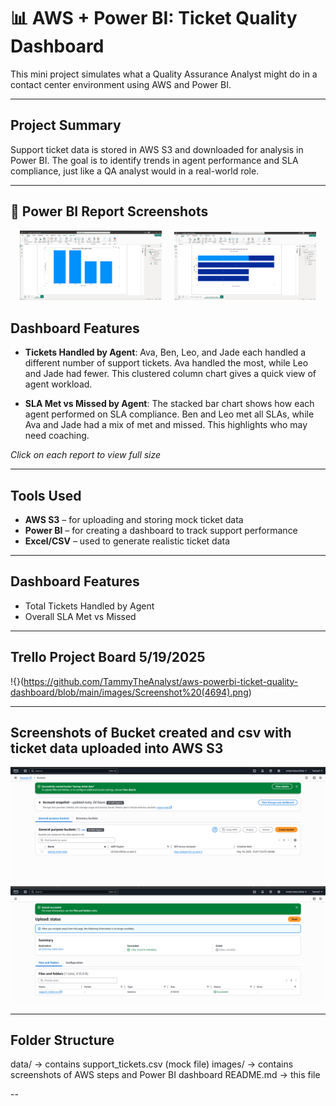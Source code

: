 # 📊 AWS + Power BI: Ticket Quality Dashboard



This mini project simulates what a Quality Assurance Analyst might do in a contact center environment using AWS and Power BI.

---

## Project Summary

Support ticket data is stored in AWS S3 and downloaded for analysis in Power BI. The goal is to identify trends in agent performance and SLA compliance, just like a QA analyst would in a real-world role.


---

## 📸  Power BI Report Screenshots

<p align="center">
  <img src="https://github.com/TammyTheAnalyst/aws-powerbi-ticket-quality-dashboard/blob/main/images/Screenshot%20(4696).png" alt="Tickets per Agent - Clustered Column Chart" width="45%" />
  &nbsp;&nbsp;&nbsp;
  <img src="https://github.com/TammyTheAnalyst/aws-powerbi-ticket-quality-dashboard/blob/main/images/Screenshot%20(4698).png" alt="SLA Met vs Missed per Agent - Stacked Bar Chart" width="45%" />
</p>

## Dashboard Features

- **Tickets Handled by Agent**: Ava, Ben, Leo, and Jade each handled a different number of support tickets.
  Ava handled the most, while Leo and Jade had fewer. This clustered column chart gives a quick view of agent workload.

- **SLA Met vs Missed by Agent**: The stacked bar chart shows how each agent performed on SLA compliance.
  Ben and Leo met all SLAs, while Ava and Jade had a mix of met and missed. This highlights who may need coaching.

*Click on each report to view full size*

---

## Tools Used

- **AWS S3** – for uploading and storing mock ticket data
- **Power BI** – for creating a dashboard to track support performance
- **Excel/CSV** – used to generate realistic ticket data

---

## Dashboard Features

- Total Tickets Handled by Agent
- Overall SLA Met vs Missed

---

## Trello Project Board 5/19/2025

!{}(https://github.com/TammyTheAnalyst/aws-powerbi-ticket-quality-dashboard/blob/main/images/Screenshot%20(4694).png)

---

## Screenshots of Bucket created and csv with ticket data uploaded into AWS S3

![Bucket](https://github.com/TammyTheAnalyst/aws-powerbi-ticket-quality-dashboard/blob/main/images/Screenshot%20(4691).png)
![Support tickets csv data](https://github.com/TammyTheAnalyst/aws-powerbi-ticket-quality-dashboard/blob/main/images/Screenshot%20(4692).png)

---


## Folder Structure

data/ → contains support_tickets.csv (mock file)
images/ → contains screenshots of AWS steps and Power BI dashboard
README.md → this file

--








